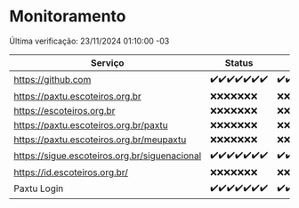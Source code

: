 # Monitoramento

Última verificação: 23/11/2024 01:10:00 -03

|Serviço|Status|Últimas 24h|
|---|---|---|
|https://github.com|<span title="2024-11-16: OK=23">✔️</span><span title="2024-11-17: OK=23">✔️</span><span title="2024-11-18: OK=23">✔️</span><span title="2024-11-19: OK=23">✔️</span><span title="2024-11-20: OK=23">✔️</span><span title="2024-11-21: OK=23">✔️</span><span title="2024-11-22: OK=3">✔️</span>|<span title="22/11/2024 01:11:00 -03 : 200">✔️</span><span title="22/11/2024 02:09:00 -03 : 200">✔️</span><span title="22/11/2024 03:12:00 -03 : 200">✔️</span><span title="22/11/2024 04:08:00 -03 : 200">✔️</span><span title="22/11/2024 05:12:00 -03 : 200">✔️</span><span title="22/11/2024 06:09:00 -03 : 200">✔️</span><span title="22/11/2024 07:09:00 -03 : 200">✔️</span><span title="22/11/2024 08:08:00 -03 : 200">✔️</span><span title="22/11/2024 09:15:00 -03 : 200">✔️</span><span title="22/11/2024 10:18:00 -03 : 200">✔️</span><span title="22/11/2024 11:07:00 -03 : 200">✔️</span><span title="22/11/2024 12:09:00 -03 : 200">✔️</span><span title="22/11/2024 13:11:00 -03 : 200">✔️</span><span title="22/11/2024 14:08:00 -03 : 200">✔️</span><span title="22/11/2024 15:11:00 -03 : 200">✔️</span><span title="22/11/2024 16:06:00 -03 : 200">✔️</span><span title="22/11/2024 17:09:00 -03 : 200">✔️</span><span title="22/11/2024 18:07:00 -03 : 200">✔️</span><span title="22/11/2024 19:07:00 -03 : 200">✔️</span><span title="22/11/2024 20:08:00 -03 : 200">✔️</span><span title="22/11/2024 21:40:00 -03 : 200">✔️</span><span title="22/11/2024 23:12:00 -03 : 200">✔️</span><span title="23/11/2024 00:19:00 -03 : 200">✔️</span><span title="23/11/2024 01:10:00 -03 : 200">✔️</span>|
|https://paxtu.escoteiros.org.br|<span title="2024-11-16: Falhas=23">❌</span><span title="2024-11-17: Falhas=23">❌</span><span title="2024-11-18: Falhas=23">❌</span><span title="2024-11-19: Falhas=23">❌</span><span title="2024-11-20: Falhas=23">❌</span><span title="2024-11-21: Falhas=23">❌</span><span title="2024-11-22: Falhas=3">❌</span>|<span title="22/11/2024 01:11:00 -03 : 403">❌</span><span title="22/11/2024 02:09:00 -03 : 403">❌</span><span title="22/11/2024 03:12:00 -03 : 403">❌</span><span title="22/11/2024 04:08:00 -03 : 403">❌</span><span title="22/11/2024 05:12:00 -03 : 403">❌</span><span title="22/11/2024 06:09:00 -03 : 403">❌</span><span title="22/11/2024 07:09:00 -03 : 403">❌</span><span title="22/11/2024 08:08:00 -03 : 403">❌</span><span title="22/11/2024 09:15:00 -03 : 403">❌</span><span title="22/11/2024 10:18:00 -03 : 403">❌</span><span title="22/11/2024 11:07:00 -03 : 403">❌</span><span title="22/11/2024 12:09:00 -03 : 403">❌</span><span title="22/11/2024 13:11:00 -03 : 403">❌</span><span title="22/11/2024 14:08:00 -03 : 403">❌</span><span title="22/11/2024 15:11:00 -03 : 403">❌</span><span title="22/11/2024 16:06:00 -03 : 403">❌</span><span title="22/11/2024 17:09:00 -03 : 403">❌</span><span title="22/11/2024 18:07:00 -03 : 403">❌</span><span title="22/11/2024 19:07:00 -03 : 403">❌</span><span title="22/11/2024 20:08:00 -03 : 403">❌</span><span title="22/11/2024 21:40:00 -03 : 403">❌</span><span title="22/11/2024 23:12:00 -03 : 403">❌</span><span title="23/11/2024 00:19:00 -03 : 403">❌</span><span title="23/11/2024 01:10:00 -03 : 403">❌</span>|
|https://escoteiros.org.br|<span title="2024-11-16: Falhas=23">❌</span><span title="2024-11-17: Falhas=23">❌</span><span title="2024-11-18: Falhas=23">❌</span><span title="2024-11-19: Falhas=23">❌</span><span title="2024-11-20: Falhas=23">❌</span><span title="2024-11-21: Falhas=23">❌</span><span title="2024-11-22: Falhas=3">❌</span>|<span title="22/11/2024 01:11:00 -03 : 403">❌</span><span title="22/11/2024 02:09:00 -03 : 403">❌</span><span title="22/11/2024 03:12:00 -03 : 403">❌</span><span title="22/11/2024 04:08:00 -03 : 403">❌</span><span title="22/11/2024 05:12:00 -03 : 403">❌</span><span title="22/11/2024 06:09:00 -03 : 403">❌</span><span title="22/11/2024 07:09:00 -03 : 403">❌</span><span title="22/11/2024 08:08:00 -03 : 403">❌</span><span title="22/11/2024 09:15:00 -03 : 403">❌</span><span title="22/11/2024 10:18:00 -03 : 403">❌</span><span title="22/11/2024 11:07:00 -03 : 403">❌</span><span title="22/11/2024 12:09:00 -03 : 403">❌</span><span title="22/11/2024 13:11:00 -03 : 403">❌</span><span title="22/11/2024 14:08:00 -03 : 403">❌</span><span title="22/11/2024 15:11:00 -03 : 403">❌</span><span title="22/11/2024 16:06:00 -03 : 403">❌</span><span title="22/11/2024 17:09:00 -03 : 403">❌</span><span title="22/11/2024 18:07:00 -03 : 403">❌</span><span title="22/11/2024 19:07:00 -03 : 403">❌</span><span title="22/11/2024 20:08:00 -03 : 403">❌</span><span title="22/11/2024 21:40:00 -03 : 403">❌</span><span title="22/11/2024 23:12:00 -03 : 403">❌</span><span title="23/11/2024 00:19:00 -03 : 403">❌</span><span title="23/11/2024 01:10:00 -03 : 403">❌</span>|
|https://paxtu.escoteiros.org.br/paxtu|<span title="2024-11-16: Falhas=23">❌</span><span title="2024-11-17: Falhas=23">❌</span><span title="2024-11-18: Falhas=23">❌</span><span title="2024-11-19: Falhas=23">❌</span><span title="2024-11-20: Falhas=23">❌</span><span title="2024-11-21: Falhas=23">❌</span><span title="2024-11-22: Falhas=3">❌</span>|<span title="22/11/2024 01:11:00 -03 : 403">❌</span><span title="22/11/2024 02:09:00 -03 : 403">❌</span><span title="22/11/2024 03:12:00 -03 : 403">❌</span><span title="22/11/2024 04:08:00 -03 : 403">❌</span><span title="22/11/2024 05:12:00 -03 : 403">❌</span><span title="22/11/2024 06:09:00 -03 : 403">❌</span><span title="22/11/2024 07:09:00 -03 : 403">❌</span><span title="22/11/2024 08:08:00 -03 : 403">❌</span><span title="22/11/2024 09:15:00 -03 : 403">❌</span><span title="22/11/2024 10:18:00 -03 : 403">❌</span><span title="22/11/2024 11:07:00 -03 : 403">❌</span><span title="22/11/2024 12:09:00 -03 : 403">❌</span><span title="22/11/2024 13:11:00 -03 : 403">❌</span><span title="22/11/2024 14:08:00 -03 : 403">❌</span><span title="22/11/2024 15:11:00 -03 : 403">❌</span><span title="22/11/2024 16:06:00 -03 : 403">❌</span><span title="22/11/2024 17:09:00 -03 : 403">❌</span><span title="22/11/2024 18:07:00 -03 : 403">❌</span><span title="22/11/2024 19:07:00 -03 : 403">❌</span><span title="22/11/2024 20:08:00 -03 : 403">❌</span><span title="22/11/2024 21:40:00 -03 : 403">❌</span><span title="22/11/2024 23:12:00 -03 : 403">❌</span><span title="23/11/2024 00:19:00 -03 : 403">❌</span><span title="23/11/2024 01:10:00 -03 : 403">❌</span>|
|https://paxtu.escoteiros.org.br/meupaxtu|<span title="2024-11-16: Falhas=23">❌</span><span title="2024-11-17: Falhas=23">❌</span><span title="2024-11-18: Falhas=23">❌</span><span title="2024-11-19: Falhas=23">❌</span><span title="2024-11-20: Falhas=23">❌</span><span title="2024-11-21: Falhas=23">❌</span><span title="2024-11-22: Falhas=3">❌</span>|<span title="22/11/2024 01:11:00 -03 : 403">❌</span><span title="22/11/2024 02:09:00 -03 : 403">❌</span><span title="22/11/2024 03:12:00 -03 : 403">❌</span><span title="22/11/2024 04:08:00 -03 : 403">❌</span><span title="22/11/2024 05:12:00 -03 : 403">❌</span><span title="22/11/2024 06:09:00 -03 : 403">❌</span><span title="22/11/2024 07:09:00 -03 : 403">❌</span><span title="22/11/2024 08:08:00 -03 : 403">❌</span><span title="22/11/2024 09:15:00 -03 : 403">❌</span><span title="22/11/2024 10:18:00 -03 : 403">❌</span><span title="22/11/2024 11:07:00 -03 : 403">❌</span><span title="22/11/2024 12:09:00 -03 : 403">❌</span><span title="22/11/2024 13:11:00 -03 : 403">❌</span><span title="22/11/2024 14:08:00 -03 : 403">❌</span><span title="22/11/2024 15:11:00 -03 : 403">❌</span><span title="22/11/2024 16:06:00 -03 : 403">❌</span><span title="22/11/2024 17:09:00 -03 : 403">❌</span><span title="22/11/2024 18:07:00 -03 : 403">❌</span><span title="22/11/2024 19:07:00 -03 : 403">❌</span><span title="22/11/2024 20:08:00 -03 : 403">❌</span><span title="22/11/2024 21:40:00 -03 : 403">❌</span><span title="22/11/2024 23:12:00 -03 : 403">❌</span><span title="23/11/2024 00:19:00 -03 : 403">❌</span><span title="23/11/2024 01:10:00 -03 : 403">❌</span>|
|https://sigue.escoteiros.org.br/siguenacional|<span title="2024-11-16: OK=23">✔️</span><span title="2024-11-17: OK=23">✔️</span><span title="2024-11-18: OK=23">✔️</span><span title="2024-11-19: OK=23">✔️</span><span title="2024-11-20: OK=23">✔️</span><span title="2024-11-21: OK=23">✔️</span><span title="2024-11-22: OK=3">✔️</span>|<span title="22/11/2024 01:11:00 -03 : 200">✔️</span><span title="22/11/2024 02:09:00 -03 : 200">✔️</span><span title="22/11/2024 03:12:00 -03 : 200">✔️</span><span title="22/11/2024 04:08:00 -03 : 200">✔️</span><span title="22/11/2024 05:12:00 -03 : 200">✔️</span><span title="22/11/2024 06:09:00 -03 : 200">✔️</span><span title="22/11/2024 07:09:00 -03 : 200">✔️</span><span title="22/11/2024 08:08:00 -03 : 200">✔️</span><span title="22/11/2024 09:15:00 -03 : 200">✔️</span><span title="22/11/2024 10:18:00 -03 : 200">✔️</span><span title="22/11/2024 11:07:00 -03 : 200">✔️</span><span title="22/11/2024 12:09:00 -03 : 200">✔️</span><span title="22/11/2024 13:11:00 -03 : 200">✔️</span><span title="22/11/2024 14:08:00 -03 : 200">✔️</span><span title="22/11/2024 15:11:00 -03 : 200">✔️</span><span title="22/11/2024 16:06:00 -03 : 200">✔️</span><span title="22/11/2024 17:09:00 -03 : 200">✔️</span><span title="22/11/2024 18:07:00 -03 : 200">✔️</span><span title="22/11/2024 19:07:00 -03 : 200">✔️</span><span title="22/11/2024 20:08:00 -03 : 200">✔️</span><span title="22/11/2024 21:40:00 -03 : 200">✔️</span><span title="22/11/2024 23:12:00 -03 : 200">✔️</span><span title="23/11/2024 00:19:00 -03 : 200">✔️</span><span title="23/11/2024 01:10:00 -03 : 200">✔️</span>|
|https://id.escoteiros.org.br/|<span title="2024-11-16: Falhas=23">❌</span><span title="2024-11-17: Falhas=23">❌</span><span title="2024-11-18: Falhas=23">❌</span><span title="2024-11-19: Falhas=23">❌</span><span title="2024-11-20: Falhas=23">❌</span><span title="2024-11-21: Falhas=23">❌</span><span title="2024-11-22: Falhas=3">❌</span>|<span title="22/11/2024 01:11:00 -03 : 403">❌</span><span title="22/11/2024 02:09:00 -03 : 403">❌</span><span title="22/11/2024 03:12:00 -03 : 403">❌</span><span title="22/11/2024 04:08:00 -03 : 403">❌</span><span title="22/11/2024 05:12:00 -03 : 403">❌</span><span title="22/11/2024 06:09:00 -03 : 403">❌</span><span title="22/11/2024 07:09:00 -03 : 403">❌</span><span title="22/11/2024 08:08:00 -03 : 403">❌</span><span title="22/11/2024 09:16:00 -03 : 403">❌</span><span title="22/11/2024 10:18:00 -03 : 403">❌</span><span title="22/11/2024 11:07:00 -03 : 403">❌</span><span title="22/11/2024 12:09:00 -03 : 403">❌</span><span title="22/11/2024 13:11:00 -03 : 403">❌</span><span title="22/11/2024 14:08:00 -03 : 403">❌</span><span title="22/11/2024 15:11:00 -03 : 403">❌</span><span title="22/11/2024 16:06:00 -03 : 403">❌</span><span title="22/11/2024 17:09:00 -03 : 403">❌</span><span title="22/11/2024 18:07:00 -03 : 403">❌</span><span title="22/11/2024 19:07:00 -03 : 403">❌</span><span title="22/11/2024 20:08:00 -03 : 403">❌</span><span title="22/11/2024 21:40:00 -03 : 403">❌</span><span title="22/11/2024 23:12:00 -03 : 403">❌</span><span title="23/11/2024 00:19:00 -03 : 403">❌</span><span title="23/11/2024 01:10:00 -03 : 403">❌</span>|
|Paxtu Login|<span title="2024-11-16: OK=23">✔️</span><span title="2024-11-17: OK=23">✔️</span><span title="2024-11-18: OK=23">✔️</span><span title="2024-11-19: OK=23">✔️</span><span title="2024-11-20: OK=23">✔️</span><span title="2024-11-21: OK=23">✔️</span><span title="2024-11-22: OK=3">✔️</span>|<span title="22/11/2024 01:11:00 -03 : 200">✔️</span><span title="22/11/2024 02:09:00 -03 : 200">✔️</span><span title="22/11/2024 03:12:00 -03 : 200">✔️</span><span title="22/11/2024 04:08:00 -03 : 200">✔️</span><span title="22/11/2024 05:12:00 -03 : 200">✔️</span><span title="22/11/2024 06:09:00 -03 : 200">✔️</span><span title="22/11/2024 07:09:00 -03 : 200">✔️</span><span title="22/11/2024 08:08:00 -03 : 200">✔️</span><span title="22/11/2024 09:16:00 -03 : 200">✔️</span><span title="22/11/2024 10:18:00 -03 : 200">✔️</span><span title="22/11/2024 11:07:00 -03 : 200">✔️</span><span title="22/11/2024 12:09:00 -03 : 200">✔️</span><span title="22/11/2024 13:11:00 -03 : 200">✔️</span><span title="22/11/2024 14:08:00 -03 : 200">✔️</span><span title="22/11/2024 15:11:00 -03 : 200">✔️</span><span title="22/11/2024 16:06:00 -03 : 200">✔️</span><span title="22/11/2024 17:09:00 -03 : 200">✔️</span><span title="22/11/2024 18:07:00 -03 : 200">✔️</span><span title="22/11/2024 19:07:00 -03 : 200">✔️</span><span title="22/11/2024 20:08:00 -03 : 200">✔️</span><span title="22/11/2024 21:40:00 -03 : 200">✔️</span><span title="22/11/2024 23:12:00 -03 : 200">✔️</span><span title="23/11/2024 00:19:00 -03 : 200">✔️</span><span title="23/11/2024 01:10:00 -03 : 200">✔️</span>|
